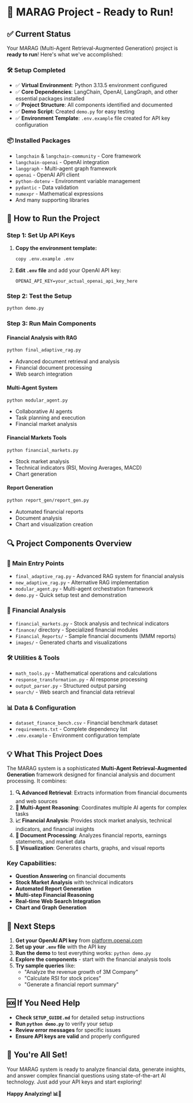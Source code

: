 # 🎯 MARAG Project - Ready to Run! 

## ✅ Current Status

Your MARAG (Multi-Agent Retrieval-Augmented Generation) project is **ready to run**! Here's what we've accomplished:

### 🛠️ Setup Completed
- ✅ **Virtual Environment**: Python 3.13.5 environment configured
- ✅ **Core Dependencies**: LangChain, OpenAI, LangGraph, and other essential packages installed
- ✅ **Project Structure**: All components identified and documented
- ✅ **Demo Script**: Created `demo.py` for easy testing
- ✅ **Environment Template**: `.env.example` file created for API key configuration

### 📦 Installed Packages
- `langchain` & `langchain-community` - Core framework
- `langchain-openai` - OpenAI integration
- `langgraph` - Multi-agent graph framework
- `openai` - OpenAI API client
- `python-dotenv` - Environment variable management
- `pydantic` - Data validation
- `numexpr` - Mathematical expressions
- And many supporting libraries

## 🚀 How to Run the Project

### Step 1: Set Up API Keys
1. **Copy the environment template:**
   ```bash
   copy .env.example .env
   ```

2. **Edit `.env` file** and add your OpenAI API key:
   ```
   OPENAI_API_KEY=your_actual_openai_api_key_here
   ```

### Step 2: Test the Setup
```bash
python demo.py
```

### Step 3: Run Main Components

#### **Financial Analysis with RAG**
```bash
python final_adaptive_rag.py
```
- Advanced document retrieval and analysis
- Financial document processing
- Web search integration

#### **Multi-Agent System**
```bash
python modular_agent.py
```
- Collaborative AI agents
- Task planning and execution
- Financial market analysis

#### **Financial Markets Tools**
```bash
python financial_markets.py
```
- Stock market analysis
- Technical indicators (RSI, Moving Averages, MACD)
- Chart generation

#### **Report Generation**
```bash
python report_gen/report_gen.py
```
- Automated financial reports
- Document analysis
- Chart and visualization creation

## 🔍 Project Components Overview

### 🎯 **Main Entry Points**
- `final_adaptive_rag.py` - Advanced RAG system for financial analysis
- `new_adaptive_rag.py` - Alternative RAG implementation  
- `modular_agent.py` - Multi-agent orchestration framework
- `demo.py` - Quick setup test and demonstration

### 🏦 **Financial Analysis**
- `financial_markets.py` - Stock analysis and technical indicators
- `finance/` directory - Specialized financial modules
- `Financial_Reports/` - Sample financial documents (MMM reports)
- `images/` - Generated charts and visualizations

### 🛠️ **Utilities & Tools**
- `math_tools.py` - Mathematical operations and calculations
- `response_transformation.py` - AI response processing
- `output_parser.py` - Structured output parsing
- `search/` - Web search and financial data retrieval

### 📊 **Data & Configuration**
- `dataset_finance_bench.csv` - Financial benchmark dataset
- `requirements.txt` - Complete dependency list
- `.env.example` - Environment configuration template

## 💡 What This Project Does

The MARAG system is a sophisticated **Multi-Agent Retrieval-Augmented Generation** framework designed for financial analysis and document processing. It combines:

1. **🔍 Advanced Retrieval**: Extracts information from financial documents and web sources
2. **🤖 Multi-Agent Reasoning**: Coordinates multiple AI agents for complex tasks
3. **📈 Financial Analysis**: Provides stock market analysis, technical indicators, and financial insights
4. **📄 Document Processing**: Analyzes financial reports, earnings statements, and market data
5. **🎨 Visualization**: Generates charts, graphs, and visual reports

### Key Capabilities:
- **Question Answering** on financial documents
- **Stock Market Analysis** with technical indicators
- **Automated Report Generation**
- **Multi-step Financial Reasoning**
- **Real-time Web Search Integration**
- **Chart and Graph Generation**

## 🎯 Next Steps

1. **Get your OpenAI API key** from [platform.openai.com](https://platform.openai.com/api-keys)
2. **Set up your `.env` file** with the API key
3. **Run the demo** to test everything works: `python demo.py`
4. **Explore the components** - start with the financial analysis tools
5. **Try sample queries** like:
   - "Analyze the revenue growth of 3M Company"
   - "Calculate RSI for stock prices"
   - "Generate a financial report summary"

## 🆘 If You Need Help

- **Check `SETUP_GUIDE.md`** for detailed setup instructions
- **Run `python demo.py`** to verify your setup
- **Review error messages** for specific issues
- **Ensure API keys are valid** and properly configured

## 🎉 You're All Set!

Your MARAG system is ready to analyze financial data, generate insights, and answer complex financial questions using state-of-the-art AI technology. Just add your API keys and start exploring! 

**Happy Analyzing! 📊🚀**